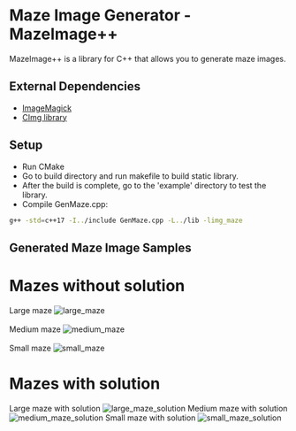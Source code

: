 # Maze Image Generator - MazeImage++ #
MazeImage++ is a library for C++ that allows you to generate maze images.

## External Dependencies ##
- <a href="https://imagemagick.org/script/download.php">ImageMagick</a>
- <a href="http://cimg.eu/">CImg library</a>

## Setup ##
- Run CMake
- Go to build directory and run makefile to build static library.
- After the build is complete, go to the 'example' directory to test the library.
- Compile GenMaze.cpp:
```sh
g++ -std=c++17 -I../include GenMaze.cpp -L../lib -limg_maze
```

## Generated Maze Image Samples ##
# Mazes without solution #
Large maze
![large_maze](https://user-images.githubusercontent.com/78135477/140655627-f7d3e1de-aca5-4fd6-9789-aee5d357d915.png)
<br><br>
Medium maze
![medium_maze](https://user-images.githubusercontent.com/78135477/140655634-c13e53e5-8608-4347-ba8c-dbe8b44749d4.png)
<br><br>
Small maze
![small_maze](https://user-images.githubusercontent.com/78135477/140655648-ada21a7d-ba15-47a8-82dc-23060a49fb98.png)

# Mazes with solution #
Large maze with solution
![large_maze_solution](https://user-images.githubusercontent.com/78135477/140655652-2d18ce0f-797b-4456-8aa0-3d0de5ddf0e9.png)
Medium maze with solution
![medium_maze_solution](https://user-images.githubusercontent.com/78135477/140655660-2694a69b-dcc1-483d-8663-0b27fee01757.png)
Small maze with solution
![small_maze_solution](https://user-images.githubusercontent.com/78135477/140655668-7e610ed4-5f51-44ac-b97a-d3e153f49232.png)